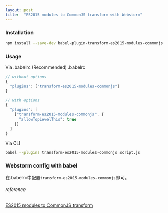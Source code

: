 ```yaml
---
layout: post
title:  "ES2015 modules to CommonJS transform with Webstorm"
---
```


### Installation

```bash
npm install --save-dev babel-plugin-transform-es2015-modules-commonjs
```

### Usage

Via .babelrc (Recommended)
.babelrc

```js
// without options
{
  "plugins": ["transform-es2015-modules-commonjs"]
}

// with options
{
  "plugins": [
    ["transform-es2015-modules-commonjs", {
      "allowTopLevelThis": true
    }]
  ]
}
```

Via CLI

```bash
babel --plugins transform-es2015-modules-commonjs script.js
```

### Webstorm config with babel
在.babelrc中配置`transform-es2015-modules-commonjs`即可。


###### reference

[ES2015 modules to CommonJS transform](http://babeljs.io/docs/plugins/transform-es2015-modules-commonjs/)